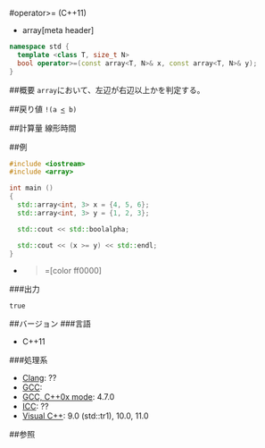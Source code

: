#operator>= (C++11)
* array[meta header]

```cpp
namespace std {
  template <class T, size_t N>
  bool operator>=(const array<T, N>& x, const array<T, N>& y);
}
```

##概要
`array`において、左辺が右辺以上かを判定する。


##戻り値
`!(a `[`<`](./op_less.md)` b)`


##計算量
線形時間


##例
```cpp
#include <iostream>
#include <array>

int main ()
{
  std::array<int, 3> x = {4, 5, 6};
  std::array<int, 3> y = {1, 2, 3};

  std::cout << std::boolalpha;

  std::cout << (x >= y) << std::endl;
}
```
* >=[color ff0000]


###出力
```
true
```

##バージョン
###言語
- C++11

###処理系
- [Clang](/implementation.md#clang): ??
- [GCC](/implementation.md#gcc): 
- [GCC, C++0x mode](/implementation.md#gcc): 4.7.0
- [ICC](/implementation.md#icc): ??
- [Visual C++](/implementation.md#visual_cpp): 9.0 (std::tr1), 10.0, 11.0


##参照

